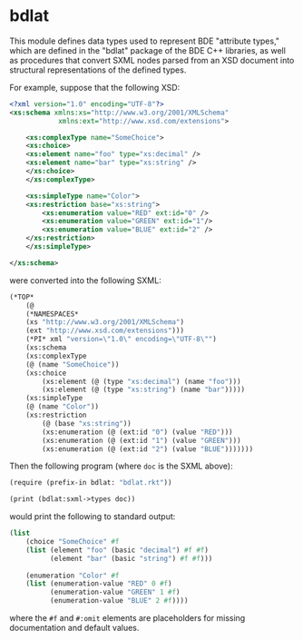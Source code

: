 bdlat
=====
This module defines data types used to represent BDE "attribute types,"
which are defined in the "bdlat" package of the BDE C++ libraries, as well
as procedures that convert SXML nodes parsed from an XSD document into
structural representations of the defined types.

For example, suppose that the following XSD:

```xml
<?xml version="1.0" encoding="UTF-8"?>
<xs:schema xmlns:xs="http://www.w3.org/2001/XMLSchema"
            xmlns:ext="http://www.xsd.com/extensions">

    <xs:complexType name="SomeChoice">
    <xs:choice>
    <xs:element name="foo" type="xs:decimal" />
    <xs:element name="bar" type="xs:string" />
    </xs:choice>
    </xs:complexType>

    <xs:simpleType name="Color">
    <xs:restriction base="xs:string">
        <xs:enumeration value="RED" ext:id="0" />
        <xs:enumeration value="GREEN" ext:id="1"/>
        <xs:enumeration value="BLUE" ext:id="2" />
    </xs:restriction>
    </xs:simpleType>

</xs:schema>
```

were converted into the following SXML:

```scheme
(*TOP*
    (@
    (*NAMESPACES*
    (xs "http://www.w3.org/2001/XMLSchema")
    (ext "http://www.xsd.com/extensions")))
    (*PI* xml "version=\"1.0\" encoding=\"UTF-8\"")
    (xs:schema
    (xs:complexType
    (@ (name "SomeChoice"))
    (xs:choice
        (xs:element (@ (type "xs:decimal") (name "foo")))
        (xs:element (@ (type "xs:string") (name "bar")))))
    (xs:simpleType
    (@ (name "Color"))
    (xs:restriction
        (@ (base "xs:string"))
        (xs:enumeration (@ (ext:id "0") (value "RED")))
        (xs:enumeration (@ (ext:id "1") (value "GREEN")))
        (xs:enumeration (@ (ext:id "2") (value "BLUE")))))))
```

Then the following program (where `doc` is the SXML above):

```scheme
(require (prefix-in bdlat: "bdlat.rkt"))

(print (bdlat:sxml->types doc))
```

would print the following to standard output:

```scheme
(list 
    (choice "SomeChoice" #f 
    (list (element "foo" (basic "decimal") #f #f)
          (element "bar" (basic "string") #f #f)))
            
    (enumeration "Color" #f 
    (list (enumeration-value "RED" 0 #f)
          (enumeration-value "GREEN" 1 #f) 
          (enumeration-value "BLUE" 2 #f))))
```

where the `#f` and `#:omit` elements are placeholders for missing documentation
and default values.